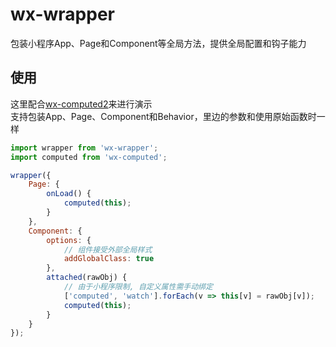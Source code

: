 # wx-wrapper
包装小程序App、Page和Component等全局方法，提供全局配置和钩子能力

## 使用
这里配合[wx-computed2](https://github.com/b2ns/wx-computed2)来进行演示  
支持包装App、Page、Component和Behavior，里边的参数和使用原始函数时一样
```javascript
import wrapper from 'wx-wrapper';
import computed from 'wx-computed';

wrapper({
    Page: {
        onLoad() {
            computed(this);
        }
    },
    Component: {
        options: {
            // 组件接受外部全局样式
            addGlobalClass: true
        },
        attached(rawObj) {
            // 由于小程序限制, 自定义属性需手动绑定
            ['computed', 'watch'].forEach(v => this[v] = rawObj[v]);
            computed(this);
        }
    }
});
```
